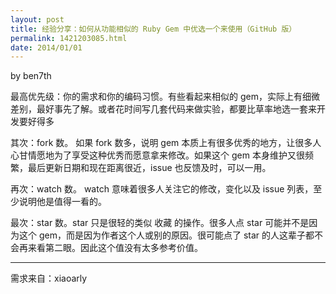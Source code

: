 ```yaml
---
layout: post
title: 经验分享：如何从功能相似的 Ruby Gem 中优选一个来使用（GitHub 版）
permalink: 1421203085.html
date: 2014/01/01
---
```


by ben7th

最高优先级：你的需求和你的编码习惯。有些看起来相似的 gem，实际上有细微差别，最好事先了解。或者花时间写几套代码来做实验，都要比草率地选一套来开发要好得多

其次：fork 数。 如果 fork 数多，说明 gem 本质上有很多优秀的地方，让很多人心甘情愿地为了享受这种优秀而愿意拿来修改。如果这个 gem 本身维护又很频繁，最后更新日期和现在距离很近，issue 也反馈及时，可以一用。

再次：watch 数。 watch 意味着很多人关注它的修改，变化以及 issue 列表，至少说明他是值得一看的。

最次：star 数。star 只是很轻的类似 收藏 的操作。很多人点 star 可能并不是因为这个 gem，而是因为作者这个人或别的原因。很可能点了 star 的人这辈子都不会再来看第二眼。因此这个值没有太多参考价值。

----
需求来自：xiaoarly